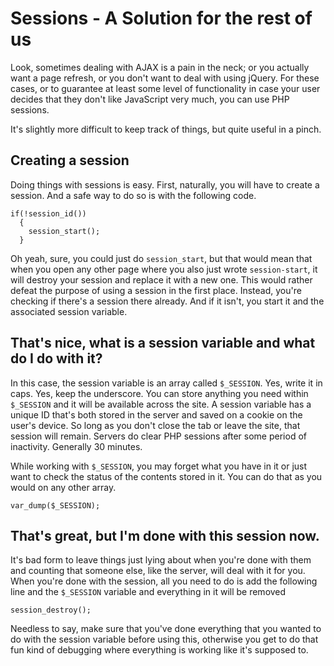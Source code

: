 # Sessions - A Solution for the rest of us

Look, sometimes dealing with AJAX is a pain in the neck; or you actually want a page refresh, or you don't want to deal with using jQuery. For these cases, or to guarantee at least some level of functionality in case your user decides that they don't like JavaScript very much, you can use PHP sessions. 

It's slightly more difficult to keep track of things, but quite useful in a pinch.

## Creating a session

Doing things with sessions is easy. First, naturally, you will have to create a session. And a safe way to do so is with the following code.

```
if(!session_id())
  {
    session_start();
  }
```
Oh yeah, sure, you could just do `session_start`, but that would mean that when you open any other page where you also just wrote `session-start`, it will destroy your session and replace it with a new one. This would rather defeat the purpose of using a session in the first place. Instead, you're checking if there's a session there already. And if it isn't, you start it and the associated session variable.

## That's nice, what is a session variable and what do I do with it?

In this case, the session variable is an array called `$_SESSION`. Yes, write it in caps. Yes, keep the underscore. You can store anything you need within `$_SESSION` and it will be available across the site. A session variable has a unique ID that's both stored in the server and saved on a cookie on the user's device. So long as you don't close the tab or leave the site, that session will remain. Servers do clear PHP sessions after some period of inactivity. Generally 30 minutes.

While working with `$_SESSION`, you may forget what you have in it or just want to check the status of the contents stored in it. You can do that as you would on any other array.

```
var_dump($_SESSION);
```

## That's great, but I'm done with this session now. 

It's bad form to leave things just lying about when you're done with them and counting that someone else, like the server, will deal with it for you. When you're done with the session, all you need to do is add the following line and the `$_SESSION` variable and everything in it will be removed

```
session_destroy();
```

Needless to say, make sure that you've done everything that you wanted to do with the session variable before using this, otherwise you get to do that fun kind of debugging where everything is working like it's supposed to.